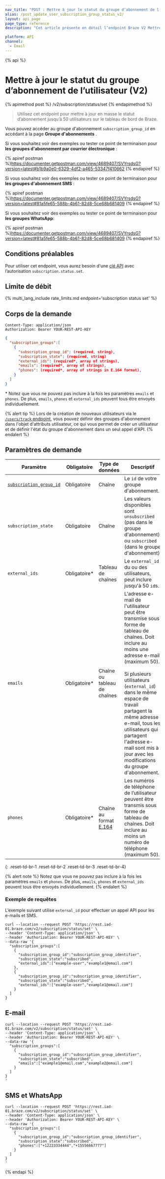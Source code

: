 ```yaml
---
nav_title: "POST : Mettre à jour le statut du groupe d’abonnement de l’utilisateur V2"
alias: /post_update_user_subscription_group_status_v2/
layout: api_page
page_type: reference
description: "Cet article présente en détail l’endpoint Braze V2 Mettre à jour le statut du groupe d’abonnement de l’utilisateur."

platform: API
channel:
  - Email
---
```


{% api %}
# Mettre à jour le statut du groupe d’abonnement de l’utilisateur (V2)
{% apimethod post %}
/v2/subscription/status/set
{% endapimethod %}

> Utilisez cet endpoint pour mettre à jour en masse le statut d’abonnement jusqu’à 50 utilisateurs sur le tableau de bord de Braze. 

Vous pouvez accéder au groupe d'abonnement `subscription_group_id` en accédant à la page **Groupe d'abonnements** .

Si vous souhaitez voir des exemples ou tester ce point de terminaison pour **les groupes d'abonnement par courrier électronique** :

{% apiref postman %}https://documenter.getpostman.com/view/4689407/SVYrsdsG?version=latest#b1b9a0e0-6329-4df2-a465-53347f410662 {% endapiref %}

Si vous souhaitez voir des exemples ou tester ce point de terminaison pour **les groupes d'abonnement SMS** :

{% apiref postman %}https://documenter.getpostman.com/view/4689407/SVYrsdsG?version=latest#81a5fe65-588b-4b61-82d8-5ce68b681409 {% endapiref %}

Si vous souhaitez voir des exemples ou tester ce point de terminaison pour **les groupes WhatsApp**:

{% apiref postman %}https://documenter.getpostman.com/view/4689407/SVYrsdsG?version=latest#81a5fe65-588b-4b61-82d8-5ce68b681409 {% endapiref %}

## Conditions préalables

Pour utiliser cet endpoint, vous aurez besoin d'une [clé API]({{site.baseurl}}/api/basics#rest-api-key/) avec l’autorisation `subscription.status.set`.

## Limite de débit

{% multi_lang_include rate_limits.md endpoint='subscription status set' %}

## Corps de la demande

```
Content-Type: application/json
Authorization: Bearer YOUR-REST-API-KEY
```

```json
{
  "subscription_groups":[
    {
      "subscription_group_id": (required, string),
      "subscription_state": (required, string)
      "external_ids": (required*, array of strings),
      "emails": (required*, array of strings),
      "phones": (required*, array of strings in E.164 format),
    }
  ]
}
```
\* Notez que vous ne pouvez pas inclure à la fois les paramètres `emails` et `phones`. De plus, `emails`, `phones` et `external_ids` peuvent tous être envoyés individuellement.

{% alert tip %}
Lors de la création de nouveaux utilisateurs via le [`/users/track` endpoint]({{site.baseurl}}/api/endpoints/user_data/post_user_track/), vous pouvez définir des groupes d'abonnement dans l'objet d'attributs utilisateur, ce qui vous permet de créer un utilisateur et de définir l'état du groupe d'abonnement dans un seul appel d'API.
{% endalert %}

## Paramètres de demande

| Paramètre | Obligatoire | Type de données | Descriptif |
|---|---|---|---|
| [`subscription_group_id`]({{site.baseurl}}/api/identifier_types/?tab=subscription%20group%20ids) | Obligatoire | Chaîne | Le `id` de votre groupe d'abonnement. |
| `subscription_state` | Obligatoire | Chaîne | Les valeurs disponibles sont `unsubscribed` (pas dans le groupe d'abonnement) ou `subscribed` (dans le groupe d'abonnement). |
| `external_ids` | Obligatoire* | Tableau de chaînes | Le `external_id` du ou des utilisateurs, peut inclure jusqu'à 50 `id`s. |
| `emails` | Obligatoire* | Chaîne ou tableau de chaînes | L'adresse e-mail de l'utilisateur peut être transmise sous forme de tableau de chaînes. Doit inclure au moins une adresse e-mail (maximum 50). <br><br>Si plusieurs utilisateurs (`external_id`) dans le même espace de travail partagent la même adresse e-mail, tous les utilisateurs qui partagent l'adresse e-mail sont mis à jour avec les modifications du groupe d'abonnement. |
| `phones` | Obligatoire* | Chaîne au format [E.164](https://en.wikipedia.org/wiki/E.164) | Les numéros de téléphone de l’utilisateur peuvent être transmis sous forme de tableau de chaînes. Doit inclure au moins un numéro de téléphone (maximum 50).
{: .reset-td-br-1 .reset-td-br-2 .reset-td-br-3 .reset-td-br-4}

{% alert note %}
Notez que vous ne pouvez pas inclure à la fois les paramètres `emails` et `phones`. De plus, `emails`, `phones` et `external_ids` peuvent tous être envoyés individuellement.
{% endalert %}

### Exemple de requêtes

L’exemple suivant utilise `external_id` pour effectuer un appel API pour les e-mails et SMS.

```
curl --location --request POST 'https://rest.iad-01.braze.com/v2/subscription/status/set' \
--header 'Content-Type: application/json' \
--header 'Authorization: Bearer YOUR-REST-API-KEY' \
--data-raw '{
  "subscription_groups":[
    {
      "subscription_group_id":"subscription_group_identifier",
      "subscription_state":"subscribed",
      "external_ids":["example-user","example1@email.com"]
    },
    {
      "subscription_group_id":"subscription_group_identifier",
      "subscription_state":"subscribed",
      "external_ids":["example-user","example1@email.com"]
    }
  ]
}
```

## E-mail

```
curl --location --request POST 'https://rest.iad-01.braze.com/v2/subscription/status/set' \
--header 'Content-Type: application/json' \
--header 'Authorization: Bearer YOUR-REST-API-KEY' \
--data-raw '{
  "subscription_groups":[
    {
      "subscription_group_id":"subscription_group_identifier",
      "subscription_state":"subscribed",
      "emails":["example1@email.com","example2@email.com"]
    }
  ]
}
'
```

## SMS et WhatsApp

```
curl --location --request POST 'https://rest.iad-01.braze.com/v2/subscription/status/set' \
--header 'Content-Type: application/json' \
--header 'Authorization: Bearer YOUR-REST-API-KEY' \
--data-raw '{
  "subscription_groups":[
    {
      "subscription_group_id":"subscription_group_identifier",
      "subscription_state":"subscribed",
      "phones":["+12223334444","+15556667777"]
    }
  ]
}
'
```

{% endapi %}
